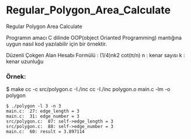 # Regular_Polygon_Area_Calculate
Regular Polygon Area Calculate

Programın amacı C dilinde OOP(object Orianted Programming) mantığına uygun nasıl kod yazılabilir için bir örnektir.

Düzenli Çokgen Alan Hesabı Formülü : (1/4)nk2 cot(π/n)
n : kenar sayısı
k : kenar uzunluğu

### Örnek:

$ make
cc		-c	src/polygon.c	-I./inc
cc		-I./inc	polygon.o	main.c	-lm	-o	polygon

```
$ ./polygon -l 3 -n 3
main.c:  27: edge_length = 3
main.c:  31: edge_number = 3
src/polygon.c:  87: self->edge_length = 3
src/polygon.c:  88: self->edge_number = 3
main.c:  60: result = 3.897114
```